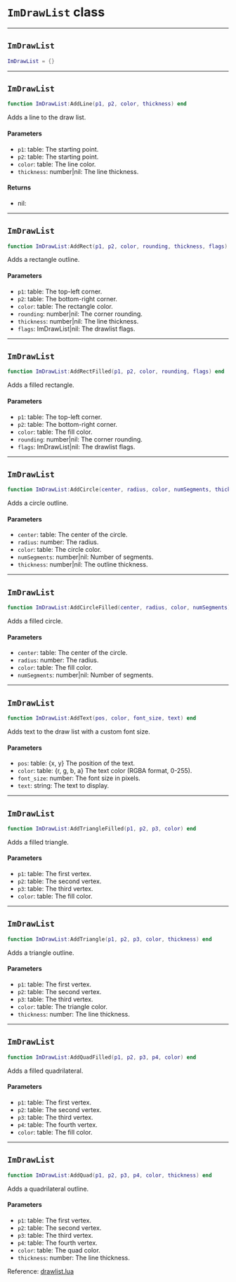 # `ImDrawList` class

-----

## `ImDrawList`
```lua
ImDrawList = {}
```

-----

## `ImDrawList`
```lua
function ImDrawList:AddLine(p1, p2, color, thickness) end
```
Adds a line to the draw list.

#### Parameters
- `p1`: table: The starting point.
- `p2`: table: The starting point.
- `color`: table: The line color.
- `thickness`: number|nil: The line thickness.
#### Returns
- nil: 

-----

## `ImDrawList`
```lua
function ImDrawList:AddRect(p1, p2, color, rounding, thickness, flags) end
```
Adds a rectangle outline.

#### Parameters
- `p1`: table: The top-left corner.
- `p2`: table: The bottom-right corner.
- `color`: table: The rectangle color.
- `rounding`: number|nil: The corner rounding.
- `thickness`: number|nil: The line thickness.
- `flags`: ImDrawList|nil: The drawlist flags.

-----

## `ImDrawList`
```lua
function ImDrawList:AddRectFilled(p1, p2, color, rounding, flags) end
```
Adds a filled rectangle.

#### Parameters
- `p1`: table: The top-left corner.
- `p2`: table: The bottom-right corner.
- `color`: table: The fill color.
- `rounding`: number|nil: The corner rounding.
- `flags`: ImDrawList|nil: The drawlist flags.

-----

## `ImDrawList`
```lua
function ImDrawList:AddCircle(center, radius, color, numSegments, thickness) end
```
Adds a circle outline.

#### Parameters
- `center`: table: The center of the circle.
- `radius`: number: The radius.
- `color`: table: The circle color.
- `numSegments`: number|nil: Number of segments.
- `thickness`: number|nil: The outline thickness.

-----

## `ImDrawList`
```lua
function ImDrawList:AddCircleFilled(center, radius, color, numSegments) end
```
Adds a filled circle.

#### Parameters
- `center`: table: The center of the circle.
- `radius`: number: The radius.
- `color`: table: The fill color.
- `numSegments`: number|nil: Number of segments.

-----

## `ImDrawList`
```lua
function ImDrawList:AddText(pos, color, font_size, text) end
```
Adds text to the draw list with a custom font size.

#### Parameters
- `pos`: table: {x, y} The position of the text.
- `color`: table: {r, g, b, a} The text color (RGBA format, 0-255).
- `font_size`: number: The font size in pixels.
- `text`: string: The text to display.

-----

## `ImDrawList`
```lua
function ImDrawList:AddTriangleFilled(p1, p2, p3, color) end
```
Adds a filled triangle.

#### Parameters
- `p1`: table: The first vertex.
- `p2`: table: The second vertex.
- `p3`: table: The third vertex.
- `color`: table: The fill color.

-----

## `ImDrawList`
```lua
function ImDrawList:AddTriangle(p1, p2, p3, color, thickness) end
```
Adds a triangle outline.

#### Parameters
- `p1`: table: The first vertex.
- `p2`: table: The second vertex.
- `p3`: table: The third vertex.
- `color`: table: The triangle color.
- `thickness`: number: The line thickness.

-----

## `ImDrawList`
```lua
function ImDrawList:AddQuadFilled(p1, p2, p3, p4, color) end
```
Adds a filled quadrilateral.

#### Parameters
- `p1`: table: The first vertex.
- `p2`: table: The second vertex.
- `p3`: table: The third vertex.
- `p4`: table: The fourth vertex.
- `color`: table: The fill color.

-----

## `ImDrawList`
```lua
function ImDrawList:AddQuad(p1, p2, p3, p4, color, thickness) end
```
Adds a quadrilateral outline.

#### Parameters
- `p1`: table: The first vertex.
- `p2`: table: The second vertex.
- `p3`: table: The third vertex.
- `p4`: table: The fourth vertex.
- `color`: table: The quad color.
- `thickness`: number: The line thickness.

Reference: [drawlist.lua](https://github.com/flarialmc/scripting-wiki/tree/main/autocomplete/imgui/drawlist.lua)